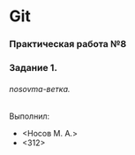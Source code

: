 # Git
### Практическая работа №8
### Задание 1.
###### nosovma-ветка. 

Выполнил:
* <Носов М. А.>
* <312>
